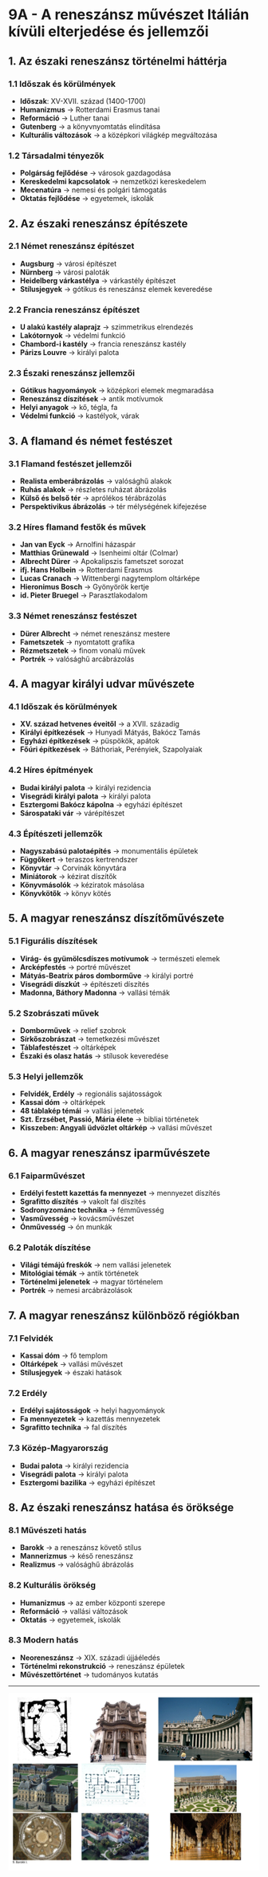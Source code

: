 # 9A - A reneszánsz művészet Itálián kívüli elterjedése és jellemzői

## 1. Az északi reneszánsz történelmi háttérja

### 1.1 Időszak és körülmények
- **Időszak**: XV-XVII. század (1400-1700)
- **Humanizmus** → Rotterdami Erasmus tanai
- **Reformáció** → Luther tanai
- **Gutenberg** → a könyvnyomtatás elindítása
- **Kulturális változások** → a középkori világkép megváltozása

### 1.2 Társadalmi tényezők
- **Polgárság fejlődése** → városok gazdagodása
- **Kereskedelmi kapcsolatok** → nemzetközi kereskedelem
- **Mecenatúra** → nemesi és polgári támogatás
- **Oktatás fejlődése** → egyetemek, iskolák

## 2. Az északi reneszánsz építészete

### 2.1 Német reneszánsz építészet
- **Augsburg** → városi építészet
- **Nürnberg** → városi paloták
- **Heidelberg várkastélya** → várkastély építészet
- **Stílusjegyek** → gótikus és reneszánsz elemek keveredése

### 2.2 Francia reneszánsz építészet
- **U alakú kastély alaprajz** → szimmetrikus elrendezés
- **Lakótornyok** → védelmi funkció
- **Chambord-i kastély** → francia reneszánsz kastély
- **Párizs Louvre** → királyi palota

### 2.3 Északi reneszánsz jellemzői
- **Gótikus hagyományok** → középkori elemek megmaradása
- **Reneszánsz díszítések** → antik motívumok
- **Helyi anyagok** → kő, tégla, fa
- **Védelmi funkció** → kastélyok, várak

## 3. A flamand és német festészet

### 3.1 Flamand festészet jellemzői
- **Realista emberábrázolás** → valósághű alakok
- **Ruhás alakok** → részletes ruházat ábrázolás
- **Külső és belső tér** → aprólékos térábrázolás
- **Perspektivikus ábrázolás** → tér mélységének kifejezése

### 3.2 Híres flamand festők és művek
- **Jan van Eyck** → Arnolfini házaspár
- **Matthias Grünewald** → Isenheimi oltár (Colmar)
- **Albrecht Dürer** → Apokalipszis fametszet sorozat
- **ifj. Hans Holbein** → Rotterdami Erasmus
- **Lucas Cranach** → Wittenbergi nagytemplom oltárképe
- **Hieronimus Bosch** → Gyönyörök kertje
- **id. Pieter Bruegel** → Parasztlakodalom

### 3.3 Német reneszánsz festészet
- **Dürer Albrecht** → német reneszánsz mestere
- **Fametszetek** → nyomtatott grafika
- **Rézmetszetek** → finom vonalú művek
- **Portrék** → valósághű arcábrázolás

## 4. A magyar királyi udvar művészete

### 4.1 Időszak és körülmények
- **XV. század hetvenes éveitől** → a XVII. századig
- **Királyi építkezések** → Hunyadi Mátyás, Bakócz Tamás
- **Egyházi építkezések** → püspökök, apátok
- **Főúri építkezések** → Báthoriak, Perényiek, Szapolyaiak

### 4.2 Híres építmények
- **Budai királyi palota** → királyi rezidencia
- **Visegrádi királyi palota** → királyi palota
- **Esztergomi Bakócz kápolna** → egyházi építészet
- **Sárospataki vár** → várépítészet

### 4.3 Építészeti jellemzők
- **Nagyszabású palotaépítés** → monumentális épületek
- **Függőkert** → teraszos kertrendszer
- **Könyvtár** → Corvinák könyvtára
- **Miniátorok** → kézirat díszítők
- **Könyvmásolók** → kéziratok másolása
- **Könyvkötők** → könyv kötés

## 5. A magyar reneszánsz díszítőművészete

### 5.1 Figurális díszítések
- **Virág- és gyümölcsdíszes motívumok** → természeti elemek
- **Arcképfestés** → portré művészet
- **Mátyás-Beatrix páros domborműve** → királyi portré
- **Visegrádi díszkút** → építészeti díszítés
- **Madonna, Báthory Madonna** → vallási témák

### 5.2 Szobrászati művek
- **Domborművek** → relief szobrok
- **Sírkőszobrászat** → temetkezési művészet
- **Táblafestészet** → oltárképek
- **Északi és olasz hatás** → stílusok keveredése

### 5.3 Helyi jellemzők
- **Felvidék, Erdély** → regionális sajátosságok
- **Kassai dóm** → oltárképek
- **48 táblakép témái** → vallási jelenetek
- **Szt. Erzsébet, Passió, Mária élete** → bibliai történetek
- **Kisszeben: Angyali üdvözlet oltárkép** → vallási művészet

## 6. A magyar reneszánsz iparművészete

### 6.1 Faiparművészet
- **Erdélyi festett kazettás fa mennyezet** → mennyezet díszítés
- **Sgrafitto díszítés** → vakolt fal díszítés
- **Sodronyzománc technika** → fémművesség
- **Vasművesség** → kovácsművészet
- **Ónművesség** → ón munkák

### 6.2 Paloták díszítése
- **Világi témájú freskók** → nem vallási jelenetek
- **Mitológiai témák** → antik történetek
- **Történelmi jelenetek** → magyar történelem
- **Portrék** → nemesi arcábrázolások

## 7. A magyar reneszánsz különböző régiókban

### 7.1 Felvidék
- **Kassai dóm** → fő templom
- **Oltárképek** → vallási művészet
- **Stílusjegyek** → északi hatások

### 7.2 Erdély
- **Erdélyi sajátosságok** → helyi hagyományok
- **Fa mennyezetek** → kazettás mennyezetek
- **Sgrafitto technika** → fal díszítés

### 7.3 Közép-Magyarország
- **Budai palota** → királyi rezidencia
- **Visegrádi palota** → királyi palota
- **Esztergomi bazilika** → egyházi építészet

## 8. Az északi reneszánsz hatása és öröksége

### 8.1 Művészeti hatás
- **Barokk** → a reneszánsz követő stílus
- **Mannerizmus** → késő reneszánsz
- **Realizmus** → valósághű ábrázolás

### 8.2 Kulturális örökség
- **Humanizmus** → az ember központi szerepe
- **Reformáció** → vallási változások
- **Oktatás** → egyetemek, iskolák

### 8.3 Modern hatás
- **Neoreneszánsz** → XIX. századi újjáéledés
- **Történelmi rekonstrukció** → reneszánsz épületek
- **Művészettörténet** → tudományos kutatás

---

![Barokk művészet](../images/9_Barokk%20művészet_KÉP.png)

